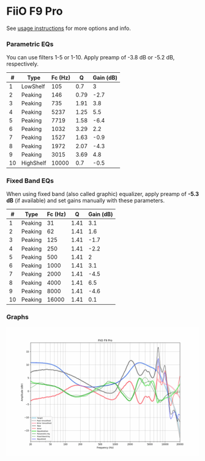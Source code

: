 # FiiO F9 Pro
See [usage instructions](https://github.com/jaakkopasanen/AutoEq#usage) for more options and info.

### Parametric EQs
You can use filters 1-5 or 1-10. Apply preamp of -3.8 dB or -5.2 dB, respectively.

|   # | Type      |   Fc (Hz) |    Q |   Gain (dB) |
|-----|-----------|-----------|------|-------------|
|   1 | LowShelf  |       105 | 0.7  |         3   |
|   2 | Peaking   |       146 | 0.79 |        -2.7 |
|   3 | Peaking   |       735 | 1.91 |         3.8 |
|   4 | Peaking   |      5237 | 1.25 |         5.5 |
|   5 | Peaking   |      7719 | 1.58 |        -6.4 |
|   6 | Peaking   |      1032 | 3.29 |         2.2 |
|   7 | Peaking   |      1527 | 1.63 |        -0.9 |
|   8 | Peaking   |      1972 | 2.07 |        -4.3 |
|   9 | Peaking   |      3015 | 3.69 |         4.8 |
|  10 | HighShelf |     10000 | 0.7  |        -0.5 |

### Fixed Band EQs
When using fixed band (also called graphic) equalizer, apply preamp of **-5.3 dB** (if available) and set gains manually with these parameters.

|   # | Type    |   Fc (Hz) |    Q |   Gain (dB) |
|-----|---------|-----------|------|-------------|
|   1 | Peaking |        31 | 1.41 |         3.1 |
|   2 | Peaking |        62 | 1.41 |         1.6 |
|   3 | Peaking |       125 | 1.41 |        -1.7 |
|   4 | Peaking |       250 | 1.41 |        -2.2 |
|   5 | Peaking |       500 | 1.41 |         2   |
|   6 | Peaking |      1000 | 1.41 |         3.1 |
|   7 | Peaking |      2000 | 1.41 |        -4.5 |
|   8 | Peaking |      4000 | 1.41 |         6.5 |
|   9 | Peaking |      8000 | 1.41 |        -4.6 |
|  10 | Peaking |     16000 | 1.41 |         0.1 |

### Graphs
![](./FiiO%20F9%20Pro.png)

